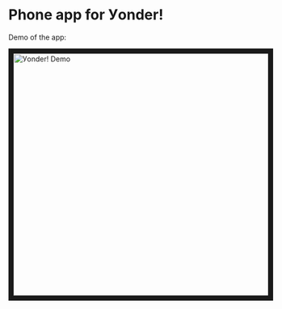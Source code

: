 Phone app for Уonder!
=============


Demo of the app:

<a href="http://youtu.be/vtuT9pRy1ZQ" target="_blank"><img src="http://img.youtube.com/vi/vtuT9pRy1ZQ/0.jpg" 
alt="Уonder! Demo" width="640" height="480" border="10" /></a>
